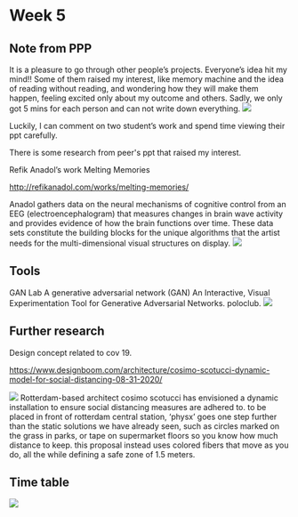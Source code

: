 # Week 5

## Note from PPP
It is a pleasure to go through other people’s projects. Everyone’s idea hit my mind!! Some of them raised my interest, like memory machine and the idea of reading without reading, and wondering how they will make them happen, feeling excited only about my outcome and others. Sadly, we only got 5 mins for each person and can not write down everything. 
![](https://github.com/ShuchenWuu/Slave-to-algorithm/blob/master/week%205/week5note.png)

Luckily, I can comment on two student’s work and spend time viewing their ppt carefully.

There is some research from peer's ppt that raised my interest. 

Refik Anadol’s work Melting Memories 

http://refikanadol.com/works/melting-memories/

Anadol gathers data on the neural mechanisms of cognitive control from an EEG (electroencephalogram) that measures changes in brain wave activity and provides evidence of how the brain functions over time. These data sets constitute the building blocks for the unique algorithms that the artist needs for the multi-dimensional visual structures on display.
![](https://github.com/ShuchenWuu/Slave-to-algorithm/blob/master/week%205/Screen%20Shot%202020-09-01%20at%2014.35.28.png)

## Tools
GAN Lab
A generative adversarial network (GAN)
An Interactive, Visual Experimentation Tool for Generative Adversarial Networks. poloclub.
![](https://github.com/ShuchenWuu/Slave-to-algorithm/blob/master/week%205/IMB_O7DL1u%202.GIF)


## Further research 
Design concept related to cov 19.

https://www.designboom.com/architecture/cosimo-scotucci-dynamic-model-for-social-distancing-08-31-2020/

![](https://github.com/ShuchenWuu/Slave-to-algorithm/blob/master/week%205/Screen%20Shot%202020-09-01%20at%2015.26.12.png)
Rotterdam-based architect cosimo scotucci has envisioned a dynamic installation to ensure social distancing measures are adhered to. to be placed in front of rotterdam central station, ‘physx’ goes one step further than the static solutions we have already seen, such as circles marked on the grass in parks, or tape on supermarket floors so you know how much distance to keep. this proposal instead uses colored fibers that move as you do, all the while defining a safe zone of 1.5 meters. 

## Time table
![](https://github.com/ShuchenWuu/Slave-to-algorithm/blob/master/week%205/Screen%20Shot%202020-09-01%20at%2015.42.53.png)
